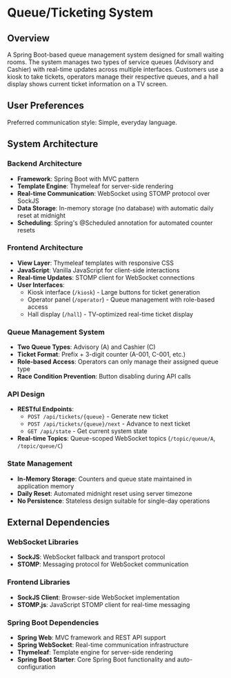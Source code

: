 # Queue/Ticketing System

## Overview

A Spring Boot-based queue management system designed for small waiting rooms. The system manages two types of service queues (Advisory and Cashier) with real-time updates across multiple interfaces. Customers use a kiosk to take tickets, operators manage their respective queues, and a hall display shows current ticket information on a TV screen.

## User Preferences

Preferred communication style: Simple, everyday language.

## System Architecture

### Backend Architecture
- **Framework**: Spring Boot with MVC pattern
- **Template Engine**: Thymeleaf for server-side rendering
- **Real-time Communication**: WebSocket using STOMP protocol over SockJS
- **Data Storage**: In-memory storage (no database) with automatic daily reset at midnight
- **Scheduling**: Spring's @Scheduled annotation for automated counter resets

### Frontend Architecture
- **View Layer**: Thymeleaf templates with responsive CSS
- **JavaScript**: Vanilla JavaScript for client-side interactions
- **Real-time Updates**: STOMP client for WebSocket connections
- **User Interfaces**:
  - Kiosk interface (`/kiosk`) - Large buttons for ticket generation
  - Operator panel (`/operator`) - Queue management with role-based access
  - Hall display (`/hall`) - TV-optimized real-time ticket display

### Queue Management System
- **Two Queue Types**: Advisory (A) and Cashier (C)
- **Ticket Format**: Prefix + 3-digit counter (A-001, C-001, etc.)
- **Role-based Access**: Operators can only manage their assigned queue type
- **Race Condition Prevention**: Button disabling during API calls

### API Design
- **RESTful Endpoints**:
  - `POST /api/tickets/{queue}` - Generate new ticket
  - `POST /api/tickets/{queue}/next` - Advance to next ticket
  - `GET /api/state` - Get current system state
- **Real-time Topics**: Queue-scoped WebSocket topics (`/topic/queue/A`, `/topic/queue/C`)

### State Management
- **In-Memory Storage**: Counters and queue state maintained in application memory
- **Daily Reset**: Automated midnight reset using server timezone
- **No Persistence**: Stateless design suitable for single-day operations

## External Dependencies

### WebSocket Libraries
- **SockJS**: WebSocket fallback and transport protocol
- **STOMP**: Messaging protocol for WebSocket communication

### Frontend Libraries
- **SockJS Client**: Browser-side WebSocket implementation
- **STOMP.js**: JavaScript STOMP client for real-time messaging

### Spring Boot Dependencies
- **Spring Web**: MVC framework and REST API support
- **Spring WebSocket**: Real-time communication infrastructure
- **Thymeleaf**: Template engine for server-side rendering
- **Spring Boot Starter**: Core Spring Boot functionality and auto-configuration